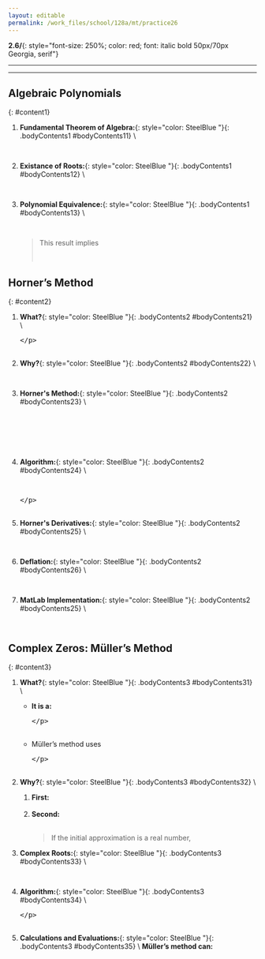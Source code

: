 ```yaml
---
layout: editable
permalink: /work_files/school/128a/mt/practice26
---
```


**2.6/**{: style="font-size: 250%; color: red; font: italic bold 50px/70px Georgia, serif"} 

____________________
***

## Algebraic Polynomials
{: #content1}

1. **Fundamental Theorem of Algebra:**{: style="color: SteelBlue  "}{: .bodyContents1 #bodyContents11} \\
    <xmp>
    </xmp>
2. **Existance of Roots:**{: style="color: SteelBlue  "}{: .bodyContents1 #bodyContents12} \\
    <xmp>
    </xmp>
3. **Polynomial Equivalence:**{: style="color: SteelBlue  "}{: .bodyContents1 #bodyContents13} \\
    <xmp>
    </xmp>
    > This result implies 
        <xmp>
        </xmp>


## Horner’s Method
{: #content2}

1. **What?**{: style="color: SteelBlue  "}{: .bodyContents2 #bodyContents21} \\
    <xmp>

    </xmp>

2. **Why?**{: style="color: SteelBlue  "}{: .bodyContents2 #bodyContents22} \\
    <xmp>
    </xmp>

3. **Horner's Method:**{: style="color: SteelBlue  "}{: .bodyContents2 #bodyContents23} \\
    <xmp>
    </xmp>    
    <xmp>
    </xmp>

4. **Algorithm:**{: style="color: SteelBlue  "}{: .bodyContents2 #bodyContents24} \\
    <xmp>
    </xmp>
    <xmp>

    </xmp>

5. **Horner's Derivatives:**{: style="color: SteelBlue  "}{: .bodyContents2 #bodyContents25} \\
    <xmp>
    </xmp>

6. **Deflation:**{: style="color: SteelBlue  "}{: .bodyContents2 #bodyContents26} \\
    <xmp>
    </xmp>

5. **MatLab Implementation:**{: style="color: SteelBlue  "}{: .bodyContents2 #bodyContents25} \\
    <xmp>
    </xmp>

## Complex Zeros: Müller’s Method
{: #content3}

1. **What?**{: style="color: SteelBlue  "}{: .bodyContents3 #bodyContents31} \\
    * **It is a:** 
        <xmp>

        </xmp>
    * Müller’s method uses
        <xmp>

        </xmp>


2. **Why?**{: style="color: SteelBlue  "}{: .bodyContents3 #bodyContents32} \\
    1. **First:**  
        <br>
    2. **Second:**  
        <br>
        > If the initial approximation is a real number, 

3. **Complex Roots:**{: style="color: SteelBlue  "}{: .bodyContents3 #bodyContents33} \\
    <xmp>
    </xmp>

4. **Algorithm:**{: style="color: SteelBlue  "}{: .bodyContents3 #bodyContents34} \\
    <xmp>


    </xmp>
    
5. **Calculations and Evaluations:**{: style="color: SteelBlue  "}{: .bodyContents3 #bodyContents35} \\
    **Müller’s method can:**  
        <xmp>
        </xmp>